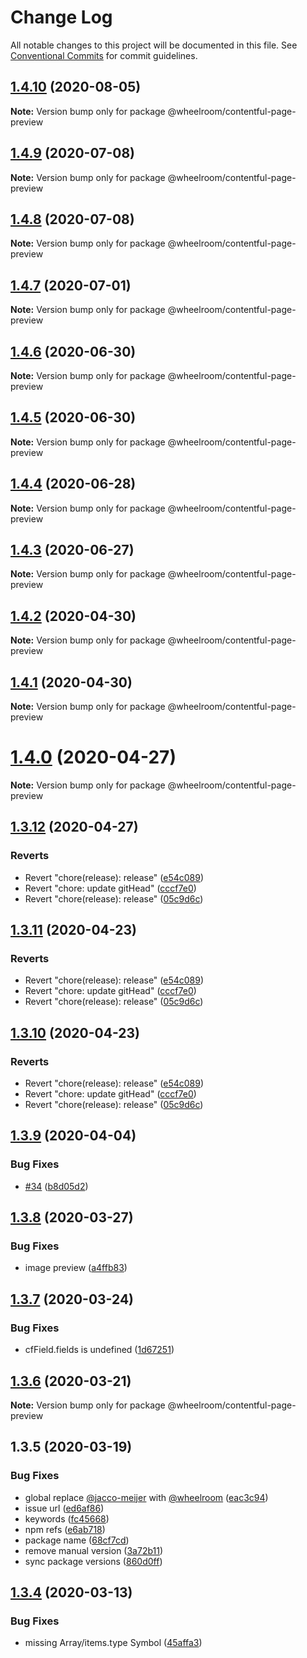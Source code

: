 # Change Log

All notable changes to this project will be documented in this file.
See [Conventional Commits](https://conventionalcommits.org) for commit guidelines.

## [1.4.10](https://github.com/wheelroom/wheelroom/compare/@wheelroom/contentful-page-preview@1.4.9...@wheelroom/contentful-page-preview@1.4.10) (2020-08-05)

**Note:** Version bump only for package @wheelroom/contentful-page-preview





## [1.4.9](https://github.com/wheelroom/wheelroom/compare/@wheelroom/contentful-page-preview@1.4.8...@wheelroom/contentful-page-preview@1.4.9) (2020-07-08)

**Note:** Version bump only for package @wheelroom/contentful-page-preview





## [1.4.8](https://github.com/wheelroom/wheelroom/compare/@wheelroom/contentful-page-preview@1.4.7...@wheelroom/contentful-page-preview@1.4.8) (2020-07-08)

**Note:** Version bump only for package @wheelroom/contentful-page-preview





## [1.4.7](https://github.com/wheelroom/wheelroom/compare/@wheelroom/contentful-page-preview@1.4.6...@wheelroom/contentful-page-preview@1.4.7) (2020-07-01)

**Note:** Version bump only for package @wheelroom/contentful-page-preview





## [1.4.6](https://github.com/wheelroom/wheelroom/compare/@wheelroom/contentful-page-preview@1.4.5...@wheelroom/contentful-page-preview@1.4.6) (2020-06-30)

**Note:** Version bump only for package @wheelroom/contentful-page-preview





## [1.4.5](https://github.com/wheelroom/wheelroom/compare/@wheelroom/contentful-page-preview@1.4.4...@wheelroom/contentful-page-preview@1.4.5) (2020-06-30)

**Note:** Version bump only for package @wheelroom/contentful-page-preview





## [1.4.4](https://github.com/wheelroom/wheelroom/compare/@wheelroom/contentful-page-preview@1.4.3...@wheelroom/contentful-page-preview@1.4.4) (2020-06-28)

**Note:** Version bump only for package @wheelroom/contentful-page-preview





## [1.4.3](https://github.com/wheelroom/wheelroom/compare/@wheelroom/contentful-page-preview@1.4.2...@wheelroom/contentful-page-preview@1.4.3) (2020-06-27)

**Note:** Version bump only for package @wheelroom/contentful-page-preview





## [1.4.2](https://github.com/wheelroom/wheelroom/compare/@wheelroom/contentful-page-preview@1.4.1...@wheelroom/contentful-page-preview@1.4.2) (2020-04-30)

**Note:** Version bump only for package @wheelroom/contentful-page-preview





## [1.4.1](https://github.com/wheelroom/wheelroom/compare/@wheelroom/contentful-page-preview@1.4.0...@wheelroom/contentful-page-preview@1.4.1) (2020-04-30)

**Note:** Version bump only for package @wheelroom/contentful-page-preview





# [1.4.0](https://github.com/wheelroom/wheelroom/compare/@wheelroom/contentful-page-preview@1.3.12...@wheelroom/contentful-page-preview@1.4.0) (2020-04-27)

**Note:** Version bump only for package @wheelroom/contentful-page-preview





## [1.3.12](https://github.com/wheelroom/wheelroom/compare/@wheelroom/contentful-page-preview@1.3.11...@wheelroom/contentful-page-preview@1.3.12) (2020-04-27)


### Reverts

* Revert "chore(release): release" ([e54c089](https://github.com/wheelroom/wheelroom/commit/e54c0895b5f62dc43b86d34c9292041af2d1f774))
* Revert "chore: update gitHead" ([cccf7e0](https://github.com/wheelroom/wheelroom/commit/cccf7e005abc23726020a1c917bc153a92915cf9))
* Revert "chore(release): release" ([05c9d6c](https://github.com/wheelroom/wheelroom/commit/05c9d6cf301c3a4c505cf8bd375e3cb03e14620b))





## [1.3.11](https://github.com/wheelroom/wheelroom/compare/@wheelroom/contentful-page-preview@1.3.11...@wheelroom/contentful-page-preview@1.3.11) (2020-04-23)


### Reverts

* Revert "chore(release): release" ([e54c089](https://github.com/wheelroom/wheelroom/commit/e54c0895b5f62dc43b86d34c9292041af2d1f774))
* Revert "chore: update gitHead" ([cccf7e0](https://github.com/wheelroom/wheelroom/commit/cccf7e005abc23726020a1c917bc153a92915cf9))
* Revert "chore(release): release" ([05c9d6c](https://github.com/wheelroom/wheelroom/commit/05c9d6cf301c3a4c505cf8bd375e3cb03e14620b))





## [1.3.10](https://github.com/wheelroom/wheelroom/compare/@wheelroom/contentful-page-preview@1.3.11...@wheelroom/contentful-page-preview@1.3.10) (2020-04-23)


### Reverts

* Revert "chore(release): release" ([e54c089](https://github.com/wheelroom/wheelroom/commit/e54c0895b5f62dc43b86d34c9292041af2d1f774))
* Revert "chore: update gitHead" ([cccf7e0](https://github.com/wheelroom/wheelroom/commit/cccf7e005abc23726020a1c917bc153a92915cf9))
* Revert "chore(release): release" ([05c9d6c](https://github.com/wheelroom/wheelroom/commit/05c9d6cf301c3a4c505cf8bd375e3cb03e14620b))





## [1.3.9](https://github.com/wheelroom/wheelroom/compare/@wheelroom/contentful-page-preview@1.3.8...@wheelroom/contentful-page-preview@1.3.9) (2020-04-04)


### Bug Fixes

* [#34](https://github.com/wheelroom/wheelroom/issues/34) ([b8d05d2](https://github.com/wheelroom/wheelroom/commit/b8d05d26b9be3c18dc6503522fc4e733283211ea))





## [1.3.8](https://github.com/wheelroom/wheelroom/compare/@wheelroom/contentful-page-preview@1.3.7...@wheelroom/contentful-page-preview@1.3.8) (2020-03-27)


### Bug Fixes

* image preview ([a4ffb83](https://github.com/wheelroom/wheelroom/commit/a4ffb83cc0cd9caa76f49a7b2b5ebd8968456263))





## [1.3.7](https://github.com/wheelroom/wheelroom/compare/@wheelroom/contentful-page-preview@1.3.6...@wheelroom/contentful-page-preview@1.3.7) (2020-03-24)


### Bug Fixes

* cfField.fields is undefined ([1d67251](https://github.com/wheelroom/wheelroom/commit/1d67251ab1f6dcb026bd1a2b6654148e1456ca9b))





## [1.3.6](https://github.com/wheelroom/wheelroom/compare/@wheelroom/contentful-page-preview@1.3.5...@wheelroom/contentful-page-preview@1.3.6) (2020-03-21)

**Note:** Version bump only for package @wheelroom/contentful-page-preview





## 1.3.5 (2020-03-19)


### Bug Fixes

* global replace [@jacco-meijer](https://github.com/jacco-meijer) with [@wheelroom](https://github.com/wheelroom) ([eac3c94](https://github.com/wheelroom/wheelroom/commit/eac3c949381a2a5ce2a7aa656f458681b680dc6c))
* issue url ([ed6af86](https://github.com/wheelroom/wheelroom/commit/ed6af864c251bcba2731ce3890c6c3a498d97cad))
* keywords ([fc45668](https://github.com/wheelroom/wheelroom/commit/fc456689bb0ad07a8f848ff962f48400e0afbcc1))
* npm refs ([e6ab718](https://github.com/wheelroom/wheelroom/commit/e6ab718a873361116950353de328502405a771cd))
* package name ([68cf7cd](https://github.com/wheelroom/wheelroom/commit/68cf7cd473b9c8b35144c37768e2311c51a90c75))
* remove manual version ([3a72b11](https://github.com/wheelroom/wheelroom/commit/3a72b118a6b688e94ac6ae9da05a0e3b7561696a))
* sync package versions ([860d0ff](https://github.com/wheelroom/wheelroom/commit/860d0ffe09d318c42d71351cd7f4ba7951e6b882))





## [1.3.4](https://github.com/wheelroom/contentful-page-preview/compare/@wheelroom/contentful-page-preview@1.3.3...@wheelroom/contentful-page-preview@1.3.4) (2020-03-13)


### Bug Fixes

* missing Array/items.type Symbol ([45affa3](https://github.com/wheelroom/contentful-page-preview/commit/45affa3463ded3c8fd85844365ac9ea5a47421d4))

